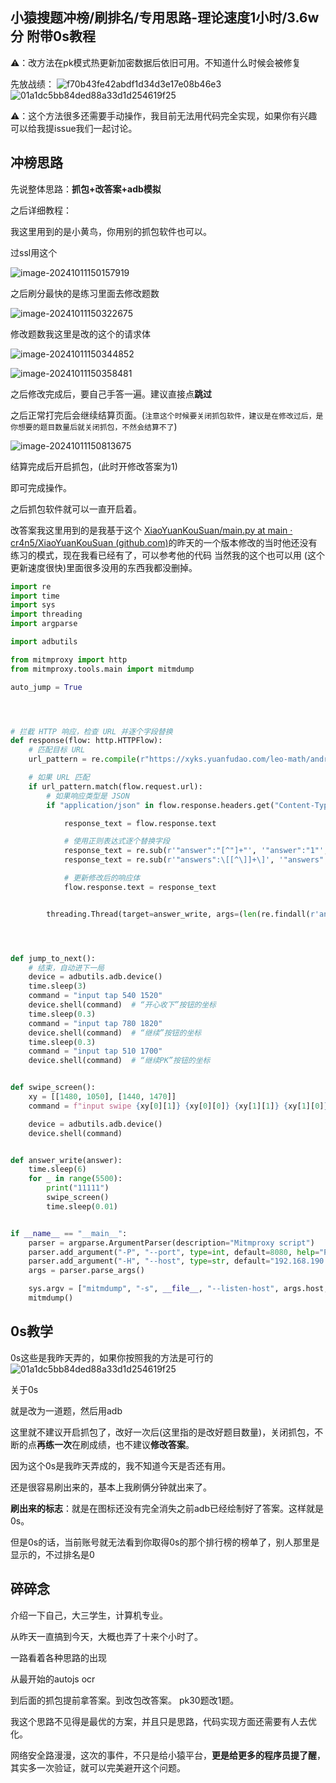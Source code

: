 ## 小猿搜题冲榜/刷排名/专用思路-理论速度1小时/3.6w分 附带0s教程
⚠️：改方法在pk模式热更新加密数据后依旧可用。不知道什么时候会被修复

先放战绩：
![f70b43fe42abdf1d34d3e17e08b46e3](https://github.com/user-attachments/assets/d0ea44a9-78f6-4462-989f-c2aabbab88aa)
![01a1dc5bb84ded88a33d1d254619f25](https://github.com/user-attachments/assets/7165d5af-4033-43fc-becd-faaf79feb94e)


⚠️：这个方法很多还需要手动操作，我目前无法用代码完全实现，如果你有兴趣可以给我提issue我们一起讨论。

## 冲榜思路

先说整体思路：**抓包+改答案+adb模拟**

之后详细教程：

我这里用到的是小黄鸟，你用别的抓包软件也可以。



过ssl用这个

![image-20241011150157919](https://xiaou-1305448902.cos.ap-nanjing.myqcloud.com/img/202410111502023.png)



之后刷分最快的是练习里面去修改题数

![image-20241011150322675](https://xiaou-1305448902.cos.ap-nanjing.myqcloud.com/img/202410111503730.png)

修改题数我这里是改的这个的请求体

![image-20241011150344852](https://xiaou-1305448902.cos.ap-nanjing.myqcloud.com/img/202410111503896.png)

![image-20241011150358481](https://xiaou-1305448902.cos.ap-nanjing.myqcloud.com/img/202410111503513.png)

之后修改完成后，要自己手答一遍。建议直接点**跳过**

之后正常打完后会继续结算页面。(`注意这个时候要关闭抓包软件，建议是在修改过后，是你想要的题目数量后就关闭抓包，不然会结算不了`)

![image-20241011150813675](https://xiaou-1305448902.cos.ap-nanjing.myqcloud.com/img/202410111508879.png)

结算完成后开启抓包，(此时开修改答案为1)

即可完成操作。

之后抓包软件就可以一直开启着。

改答案我这里用到的是我基于这个 [XiaoYuanKouSuan/main.py at main · cr4n5/XiaoYuanKouSuan (github.com)](https://github.com/cr4n5/XiaoYuanKouSuan)的昨天的一个版本修改的当时他还没有练习的模式，现在我看已经有了，可以参考他的代码 当然我的这个也可以用 (这个更新速度很快)里面很多没用的东西我都没删掉。



```python
import re
import time
import sys
import threading
import argparse

import adbutils

from mitmproxy import http
from mitmproxy.tools.main import mitmdump

auto_jump = True




# 拦截 HTTP 响应，检查 URL 并逐个字段替换
def response(flow: http.HTTPFlow):
    # 匹配目标 URL
    url_pattern = re.compile(r"https://xyks.yuanfudao.com/leo-math/android/exams.+")

    # 如果 URL 匹配
    if url_pattern.match(flow.request.url):
        # 如果响应类型是 JSON
        if "application/json" in flow.response.headers.get("Content-Type", ""):

            response_text = flow.response.text

            # 使用正则表达式逐个替换字段
            response_text = re.sub(r'"answer":"[^"]+"', '"answer":"1"', response_text)
            response_text = re.sub(r'"answers":\[[^\]]+\]', '"answers":["1"]', response_text)

            # 更新修改后的响应体
            flow.response.text = response_text


        threading.Thread(target=answer_write, args=(len(re.findall(r'answers', flow.response.text)),)).start()




def jump_to_next():
    # 结束，自动进下一局
    device = adbutils.adb.device()
    time.sleep(3)
    command = "input tap 540 1520"
    device.shell(command)  # “开心收下”按钮的坐标
    time.sleep(0.3)
    command = "input tap 780 1820"
    device.shell(command)  # “继续”按钮的坐标
    time.sleep(0.3)
    command = "input tap 510 1700"
    device.shell(command)  # “继续PK”按钮的坐标


def swipe_screen():
    xy = [[1480, 1050], [1440, 1470]]
    command = f"input swipe {xy[0][1]} {xy[0][0]} {xy[1][1]} {xy[1][0]} 0"

    device = adbutils.adb.device()
    device.shell(command)


def answer_write(answer):
    time.sleep(6)
    for _ in range(5500):
        print("11111")
        swipe_screen()
        time.sleep(0.01)


if __name__ == "__main__":
    parser = argparse.ArgumentParser(description="Mitmproxy script")
    parser.add_argument("-P", "--port", type=int, default=8080, help="Port to listen on")
    parser.add_argument("-H", "--host", type=str, default="192.168.190.1", help="Host to listen on")
    args = parser.parse_args()

    sys.argv = ["mitmdump", "-s", __file__, "--listen-host", args.host, "--listen-port", str(args.port)]
    mitmdump()
```



## 0s教学
0s这些是我昨天弄的，如果你按照我的方法是可行的
![01a1dc5bb84ded88a33d1d254619f25](https://github.com/user-attachments/assets/4de9cf89-9a42-4e4f-a5b2-b8d61a87b3b4)

关于0s

就是改为一道题，然后用adb

这里就不建议开启抓包了，改好一次后(这里指的是改好题目数量)，关闭抓包，不断的点**再练一次**在刷成绩，也不建议**修改答案**。

因为这个0s是我昨天弄成的，我不知道今天是否还有用。

还是很容易刷出来的，基本上我刷俩分钟就出来了。

**刷出来的标志**：就是在图标还没有完全消失之前adb已经绘制好了答案。这样就是0s。

但是0s的话，当前账号就无法看到你取得0s的那个排行榜的榜单了，别人那里是显示的，不过排名是0



## 碎碎念

介绍一下自己，大三学生，计算机专业。

从昨天一直搞到今天，大概也弄了十来个小时了。

一路看着各种思路的出现

从最开始的autojs ocr

到后面的抓包提前拿答案。到改包改答案。 pk30题改1题。

我这个思路不见得是最优的方案，并且只是思路，代码实现方面还需要有人去优化。

网络安全路漫漫，这次的事件，不只是给小猿平台，**更是给更多的程序员提了醒**，其实多一次验证，就可以完美避开这个问题。



